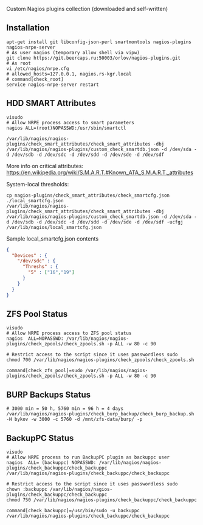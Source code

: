 Custom Nagios plugins collection (downloaded and self-written)

## Installation
```
apt-get install git libconfig-json-perl smartmontools nagios-plugins nagios-nrpe-server
# As user nagios (temporary allow shell via vipw)
git clone https://git.beercaps.ru:50003/orlov/nagios-plugins.git
# As root
vi /etc/nagios/nrpe.cfg
# allowed_hosts=127.0.0.1, nagios.rs-kgr.local
# command[check_root]
service nagios-nrpe-server restart
```

## HDD SMART Attributes

```
visudo
# Allow NRPE process access to smart parameters
nagios ALL=(root)NOPASSWD:/usr/sbin/smartctl

/var/lib/nagios/nagios-plugins/check_smart_attributes/check_smart_attributes -dbj /var/lib/nagios/nagios-plugins/custom_check_smartdb.json -d /dev/sda -d /dev/sdb -d /dev/sdc -d /dev/sdd -d /dev/sde -d /dev/sdf
```
More info on critical attributes:
https://en.wikipedia.org/wiki/S.M.A.R.T.#Known_ATA_S.M.A.R.T._attributes

System-local thresholds:
```
cp nagios-plugins/check_smart_attributes/check_smartcfg.json ./local_smartcfg.json
/var/lib/nagios/nagios-plugins/check_smart_attributes/check_smart_attributes -dbj /var/lib/nagios/nagios-plugins/custom_check_smartdb.json -d /dev/sda -d /dev/sdb -d /dev/sdc -d /dev/sdd -d /dev/sde -d /dev/sdf -ucfgj /var/lib/nagios/local_smartcfg.json
```
Sample local_smartcfg.json contents
``` json
{
  "Devices" : {
    "/dev/sdc" : {
      "Threshs" : {
        "5" : ["16","19"]
      }
    }
  }
}
```

## ZFS Pool Status

```
visudo
# Allow NRPE process access to ZFS pool status
nagios  ALL=NOPASSWD: /var/lib/nagios/nagios-plugins/check_zpools/check_zpools.sh -p ALL -w 80 -c 90

# Restrict access to the script since it uses passwordless sudo
chmod 700 /var/lib/nagios/nagios-plugins/check_zpools/check_zpools.sh

command[check_zfs_pool]=sudo /var/lib/nagios/nagios-plugins/check_zpools/check_zpools.sh -p ALL -w 80 -c 90
```

## BURP Backups Status

```
# 3000 min = 50 h, 5760 min = 96 h = 4 days
/var/lib/nagios/nagios-plugins/check_burp_backup/check_burp_backup.sh -H bykov -w 3000 -c 5760 -d /mnt/zfs-data/burp/ -p
```

## BackupPC Status
```
visudo
# Allow NRPE process to run BackupPC plugin as backuppc user
nagios  ALL= (backuppc) NOPASSWD: /var/lib/nagios/nagios-plugins/check_backuppc/check_backuppc
/var/lib/nagios/nagios-plugins/check_backuppc/check_backuppc

# Restrict access to the script since it uses passwordless sudo
chown :backuppc /var/lib/nagios/nagios-plugins/check_backuppc/check_backuppc
chmod 750 /var/lib/nagios/nagios-plugins/check_backuppc/check_backuppc

command[check_backuppc]=/usr/bin/sudo -u backuppc /var/lib/nagios/nagios-plugins/check_backuppc/check_backuppc
```